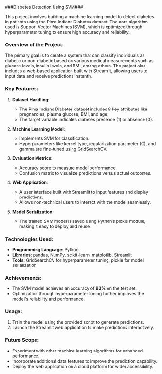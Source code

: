 ###Diabetes Detection Using SVM###

This project involves building a machine learning model to detect diabetes in patients using the Pima Indians Diabetes dataset. The core algorithm used is Support Vector Machines (SVM), which is optimized through hyperparameter tuning to ensure high accuracy and reliability.

### Overview of the Project:
The primary goal is to create a system that can classify individuals as diabetic or non-diabetic based on various medical measurements such as glucose levels, insulin levels, and BMI, among others. The project also includes a web-based application built with Streamlit, allowing users to input data and receive predictions instantly.

### Key Features:
1. **Dataset Handling**:
   - The Pima Indians Diabetes dataset includes 8 key attributes like pregnancies, plasma glucose, BMI, and age.
   - The target variable indicates diabetes presence (1) or absence (0).

2. **Machine Learning Model**:
   - Implements SVM for classification.
   - Hyperparameters like kernel type, regularization parameter (C), and gamma are fine-tuned using GridSearchCV.

3. **Evaluation Metrics**:
   - Accuracy score to measure model performance.
   - Confusion matrix to visualize predictions versus actual outcomes.

4. **Web Application**:
   - A user interface built with Streamlit to input features and display predictions.
   - Allows non-technical users to interact with the model seamlessly.

5. **Model Serialization**:
   - The trained SVM model is saved using Python’s pickle module, making it easy to deploy and reuse.

### Technologies Used:
- **Programming Language**: Python
- **Libraries**: pandas, NumPy, scikit-learn, matplotlib, Streamlit
- **Tools**: GridSearchCV for hyperparameter tuning, pickle for model serialization

### Achievements:
- The SVM model achieves an accuracy of **93%** on the test set.
- Optimization through hyperparameter tuning further improves the model's reliability and performance.

### Usage:
1. Train the model using the provided script to generate predictions.
2. Launch the Streamlit web application to make predictions interactively.

### Future Scope:
- Experiment with other machine learning algorithms for enhanced performance.
- Incorporate additional data features to improve the prediction capability.
- Deploy the web application on a cloud platform for wider accessibility.

